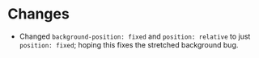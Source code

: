 # Changes

- Changed `background-position: fixed` and `position: relative` to just `position: fixed`; hoping this fixes the stretched background bug.
